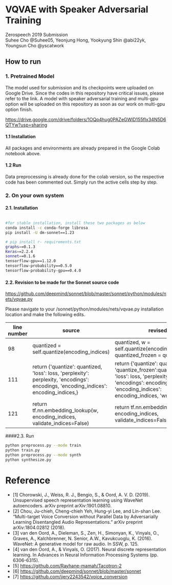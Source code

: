 # VQVAE with Speaker Adversarial Training

Zerospeech 2019 Submission </br>
Suhee Cho @Suhee05, Yeonjung Hong, Yookyung Shin @abi22yk, Youngsun Cho @yscatwork


## How to run 

### 1. Pretrained Model 

The model used for submission and its checkpoints were uploaded on Google Drive. Since the codes in this repository have critical issues, please refer to the link. A model with speaker adversarial training and multi-gpu option will be uploaded on this repository as soon as our work on multi-gpu option finish.

https://drive.google.com/drive/folders/1OQp4hug0PAZeGWlD155fIx34N5D6QTYw?usp=sharing


#### 1.1 Installation

All packages and environments are already prepared in the Google Colab notebook above. 

#### 1.2 Run

Data preprocessing is already done for the colab version, so the respective code has been commented out.  Simply run the active cells step by step.

### 2. On your own system

#### 2.1. Installation  

```bash

#for stable installation, install these two packages as below
conda install -c conda-forge librosa
pip install -U dm-sonnet==1.23

# pip install r- requirements.txt
graphs==0.1.3
Keras==2.2.4
sonnet==0.1.6
tensorflow-gpu==1.12.0
tensorflow-probability==0.5.0
tensorflow-probability-gpu==0.4.0

```

#### 2.2. Revision to be made for the Sonnet source code

<https://github.com/deepmind/sonnet/blob/master/sonnet/python/modules/nets/vqvae.py>

Please navigate to your /sonnet/python/modules/nets/vqvae.py installation location and make the following edits.

| line number | source                                                       | revised                                                      |
| ----------- | ------------------------------------------------------------ | ------------------------------------------------------------ |
| 98          | quantized = self.quantize(encoding_indices)                  | quantized, w = self.quantize(encoding_indices) </br> quantized_frozen = quantized |
| 111         | return {'quantize': quantized, 'loss': loss, 'perplexity': perplexity, 'encodings': encodings, 'encoding_indices': encoding_indices,} | return {'quantize': quantized, 'quantize_frozen':quantized_frozen, 'loss': loss, 'perplexity': perplexity, 'encodings': encodings, 'encoding_indices': encoding_indices, 'wmatrix':w,} |
| 121         | return tf.nn.embedding_lookup(w, encoding_indices, validate_indices=False) | return tf.nn.embedding_lookup(w, encoding_indices, validate_indices=False), w|

####2.3. Run

```bash
python preprocess.py --mode train
python train.py
python preprocess.py --mode synth
python synthesize.py
```


# Reference
- [1] Chorowski, J., Weiss, R. J., Bengio, S., & Oord, A. V. D. (2019). Unsupervised speech representation learning using WaveNet autoencoders. arXiv preprint arXiv:1901.08810.
- [2] Chou, Ju-chieh, Cheng-chieh Yeh, Hung-yi Lee, and Lin-shan Lee. “Multi-target Voice Conversion without Parallel Data by Adversarially Learning Disentangled Audio Representations.” arXiv preprint arXiv:1804.02812 (2018).
- [3] van den Oord, A., Dieleman, S., Zen, H., Simonyan, K., Vinyals, O., Graves, A., Kalchbrenner, N. Senior, A.W., Kavukcuoglu, K. (2016). WaveNet: A generative model for raw audio. In SSW, p. 125.
- [4] van den Oord, A., & Vinyals, O. (2017). Neural discrete representation learning. In Advances in Neural Information Processing Systems (pp. 6306-6315).
- [5] https://github.com/Rayhane-mamah/Tacotron-2
- [6] https://github.com/deepmind/sonnet/blob/master/sonnet
- [7] https://github.com/jjery2243542/voice_conversion


